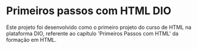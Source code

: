 # Primeiros passos com HTML DIO
Este projeto foi desenvolvido como o primeiro projeto do curso de HTML na plataforma DIO, referente ao capítulo 'Primeiros Passos com HTML' da formação em HTML.

